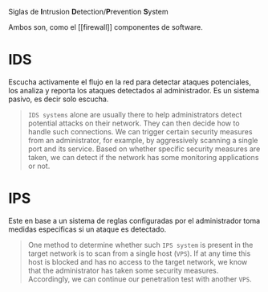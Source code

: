 Siglas de **I**ntrusion **D**etection/**P**revention **S**ystem

Ambos son, como el [[firewall]] componentes de software.

# IDS
Escucha activamente el flujo en la red para detectar ataques potenciales, los analiza y reporta los ataques detectados al administrador. Es un sistema pasivo, es decir solo escucha.
>`IDS systems` alone are usually there to help administrators detect potential attacks on their network. They can then decide how to handle such connections. We can trigger certain security measures from an administrator, for example, by aggressively scanning a single port and its service. Based on whether specific security measures are taken, we can detect if the network has some monitoring applications or not.

# IPS
Este en base a un sistema de reglas configuradas por el administrador toma medidas especificas si un ataque es detectado.
>One method to determine whether such `IPS system` is present in the target network is to scan from a single host (`VPS`). If at any time this host is blocked and has no access to the target network, we know that the administrator has taken some security measures. Accordingly, we can continue our penetration test with another `VPS`.